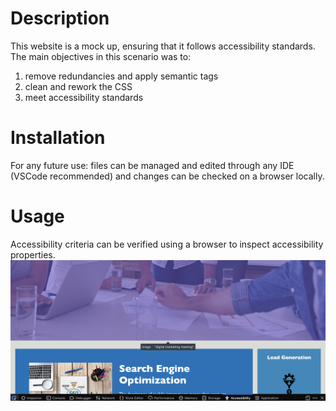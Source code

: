 # Description

This website is a mock up, ensuring that it follows accessibility standards. The main objectives in this scenario was to:
1) remove redundancies and apply semantic tags
2) clean and rework the CSS
3) meet accessibility standards


# Installation

For any future use: files can be managed and edited through any IDE (VSCode recommended) and changes can be checked on a browser locally.

# Usage

Accessibility criteria can be verified using a browser to inspect accessibility properties.
![screenshot inspecting an image's properties](./assets/images/inspect-accessibility-properites.png)
